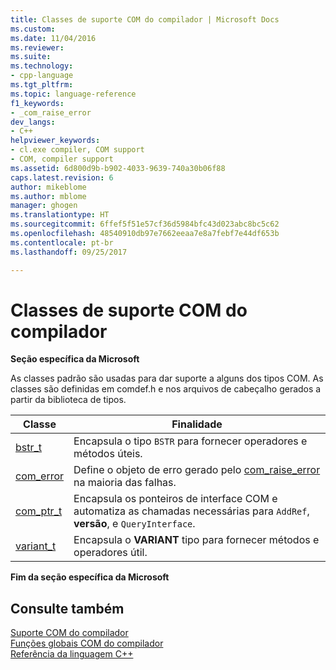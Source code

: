 ```yaml
---
title: Classes de suporte COM do compilador | Microsoft Docs
ms.custom: 
ms.date: 11/04/2016
ms.reviewer: 
ms.suite: 
ms.technology:
- cpp-language
ms.tgt_pltfrm: 
ms.topic: language-reference
f1_keywords:
- _com_raise_error
dev_langs:
- C++
helpviewer_keywords:
- cl.exe compiler, COM support
- COM, compiler support
ms.assetid: 6d800d9b-b902-4033-9639-740a30b06f88
caps.latest.revision: 6
author: mikeblome
ms.author: mblome
manager: ghogen
ms.translationtype: HT
ms.sourcegitcommit: 6ffef5f51e57cf36d5984bfc43d023abc8bc5c62
ms.openlocfilehash: 48540910db97e7662eeaa7e8a7febf7e44df653b
ms.contentlocale: pt-br
ms.lasthandoff: 09/25/2017

---
```

# <a name="compiler-com-support-classes"></a>Classes de suporte COM do compilador
**Seção específica da Microsoft**  
  
 As classes padrão são usadas para dar suporte a alguns dos tipos COM. As classes são definidas em comdef.h e nos arquivos de cabeçalho gerados a partir da biblioteca de tipos.  
  
|Classe|Finalidade|  
|-----------|-------------|  
|[bstr_t](../cpp/bstr-t-class.md)|Encapsula o tipo `BSTR` para fornecer operadores e métodos úteis.|  
|[com_error](../cpp/com-error-class.md)|Define o objeto de erro gerado pelo [com_raise_error](../cpp/com-raise-error.md) na maioria das falhas.|  
|[com_ptr_t](../cpp/com-ptr-t-class.md)|Encapsula os ponteiros de interface COM e automatiza as chamadas necessárias para `AddRef`, **versão**, e `QueryInterface`.|  
|[variant_t](../cpp/variant-t-class.md)|Encapsula o **VARIANT** tipo para fornecer métodos e operadores útil.|  
  
**Fim da seção específica da Microsoft**  
  
## <a name="see-also"></a>Consulte também  
 [Suporte COM do compilador](../cpp/compiler-com-support.md)   
 [Funções globais COM do compilador](../cpp/compiler-com-global-functions.md)   
 [Referência da linguagem C++](../cpp/cpp-language-reference.md)
